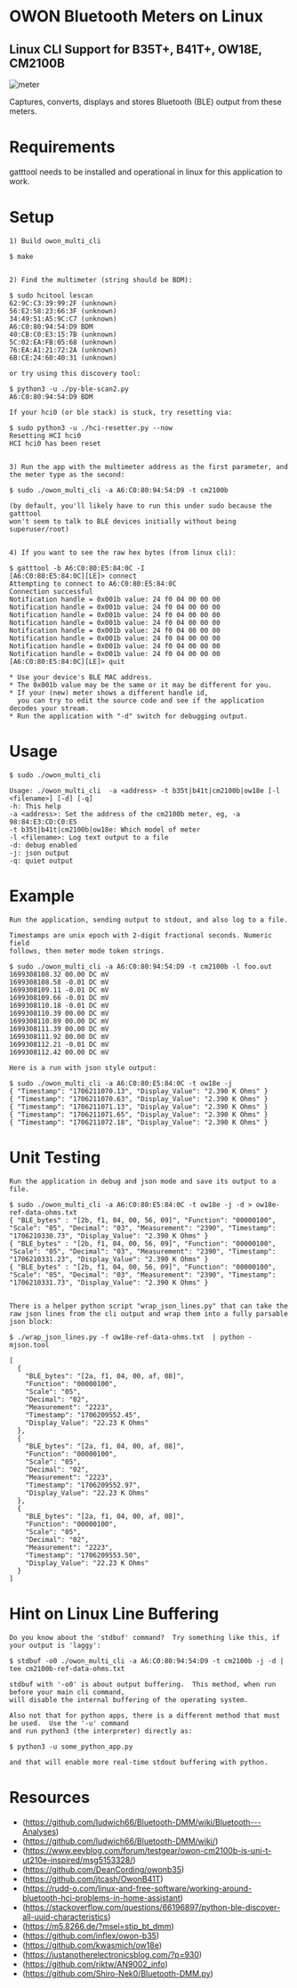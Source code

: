 # OWON Bluetooth Meters on Linux

## Linux CLI Support for B35T+, B41T+, OW18E, CM2100B

![meter](four_owon_meters.jpg)

Captures, converts, displays and stores Bluetooth (BLE) output from these meters.

# Requirements
gatttool needs to be installed and operational in linux for this application to work.

# Setup

	1) Build owon_multi_cli

	$ make


	2) Find the multimeter (string should be BDM):

	$ sudo hcitool lescan
	62:9C:C3:39:99:2F (unknown)
	56:E2:58:23:66:3F (unknown)
	34:49:51:A5:9C:C7 (unknown)
	A6:C0:80:94:54:D9 BDM
	40:CB:C0:E3:15:7B (unknown)
	5C:02:EA:FB:05:68 (unknown)
	76:EA:A1:21:72:2A (unknown)
	6B:CE:24:60:40:31 (unknown)

	or try using this discovery tool:
 
	$ python3 -u ./py-ble-scan2.py
	A6:C0:80:94:54:D9 BDM

	If your hci0 (or ble stack) is stuck, try resetting via:
 
	$ sudo python3 -u ./hci-resetter.py --now
	Resetting HCI hci0
	HCI hci0 has been reset


	3) Run the app with the multimeter address as the first parameter, and the meter type as the second:

	$ sudo ./owon_multi_cli -a A6:C0:80:94:54:D9 -t cm2100b

	(by default, you'll likely have to run this under sudo because the gatttool
	won't seem to talk to BLE devices initially without being superuser/root)
	
	
	4) If you want to see the raw hex bytes (from linux cli):
	
	$ gatttool -b A6:C0:80:E5:84:0C -I
	[A6:C0:80:E5:84:0C][LE]> connect
	Attempting to connect to A6:C0:80:E5:84:0C
	Connection successful
	Notification handle = 0x001b value: 24 f0 04 00 00 00 
	Notification handle = 0x001b value: 24 f0 04 00 00 00 
	Notification handle = 0x001b value: 24 f0 04 00 00 00 
	Notification handle = 0x001b value: 24 f0 04 00 00 00 
	Notification handle = 0x001b value: 24 f0 04 00 00 00 
	Notification handle = 0x001b value: 24 f0 04 00 00 00 
	Notification handle = 0x001b value: 24 f0 04 00 00 00 
	Notification handle = 0x001b value: 24 f0 04 00 00 00 
	[A6:C0:80:E5:84:0C][LE]> quit

	* Use your device's BLE MAC address.  
	* The 0x001b value may be the same or it may be different for you.  
	* If your (new) meter shows a different handle id, 
	  you can try to edit the source code and see if the application decodes your stream.  
	* Run the application with "-d" switch for debugging output.


# Usage
	$ sudo ./owon_multi_cli

	Usage: ./owon_multi_cli  -a <address> -t b35t|b41t|cm2100b|ow18e [-l <filename>] [-d] [-q]
	-h: This help
	-a <address>: Set the address of the cm2100b meter, eg, -a 98:84:E3:CD:C0:E5
	-t b35t|b41t|cm2100b|ow18e: Which model of meter
 	-l <filename>: Log text output to a file
	-d: debug enabled
	-j: json output
	-q: quiet output


# Example
	Run the application, sending output to stdout, and also log to a file.

	Timestamps are unix epoch with 2-digit fractional seconds. Numeric field
	follows, then meter mode token strings.
	
	$ sudo ./owon_multi_cli -a A6:C0:80:94:54:D9 -t cm2100b -l foo.out
	1699308108.32 00.00 DC mV
	1699308108.58 -0.01 DC mV
	1699308109.11 -0.01 DC mV
	1699308109.66 -0.01 DC mV
	1699308110.18 -0.01 DC mV
	1699308110.39 00.00 DC mV
	1699308110.89 00.00 DC mV
	1699308111.39 00.00 DC mV
	1699308111.92 00.00 DC mV
	1699308112.21 -0.01 DC mV
	1699308112.42 00.00 DC mV

	Here is a run with json style output:
 
	$ sudo ./owon_multi_cli -a A6:C0:80:E5:84:0C -t ow18e -j
	{ "Timestamp": "1706211070.13", "Display_Value": "2.390 K Ohms" }
	{ "Timestamp": "1706211070.63", "Display_Value": "2.390 K Ohms" }
	{ "Timestamp": "1706211071.13", "Display_Value": "2.390 K Ohms" }
	{ "Timestamp": "1706211071.65", "Display_Value": "2.390 K Ohms" }
	{ "Timestamp": "1706211072.18", "Display_Value": "2.390 K Ohms" }


# Unit Testing
	Run the application in debug and json mode and save its output to a file.
	
	$ sudo ./owon_multi_cli -a A6:C0:80:E5:84:0C -t ow18e -j -d > ow18e-ref-data-ohms.txt
	{ "BLE_bytes" : "[2b, f1, 04, 00, 56, 09]", "Function": "00000100", "Scale": "05", "Decimal": "03", "Measurement": "2390", "Timestamp": "1706210330.73", "Display_Value": "2.390 K Ohms" }
	{ "BLE_bytes" : "[2b, f1, 04, 00, 56, 09]", "Function": "00000100", "Scale": "05", "Decimal": "03", "Measurement": "2390", "Timestamp": "1706210331.23", "Display_Value": "2.390 K Ohms" }
	{ "BLE_bytes" : "[2b, f1, 04, 00, 56, 09]", "Function": "00000100", "Scale": "05", "Decimal": "03", "Measurement": "2390", "Timestamp": "1706210331.73", "Display_Value": "2.390 K Ohms" }

	
	There is a helper python script "wrap_json_lines.py" that can take the raw json lines from the cli output and wrap them into a fully parsable json block:

	$ ./wrap_json_lines.py -f ow18e-ref-data-ohms.txt  | python -mjson.tool
	
	[
      {
        "BLE_bytes": "[2a, f1, 04, 00, af, 08]",
        "Function": "00000100",
        "Scale": "05",
        "Decimal": "02",
        "Measurement": "2223",
        "Timestamp": "1706209552.45",
        "Display_Value": "22.23 K Ohms"
      },
      {
        "BLE_bytes": "[2a, f1, 04, 00, af, 08]",
        "Function": "00000100",
        "Scale": "05",
        "Decimal": "02",
        "Measurement": "2223",
        "Timestamp": "1706209552.97",
        "Display_Value": "22.23 K Ohms"
      },
      {
        "BLE_bytes": "[2a, f1, 04, 00, af, 08]",
        "Function": "00000100",
        "Scale": "05",
        "Decimal": "02",
        "Measurement": "2223",
        "Timestamp": "1706209553.50",
        "Display_Value": "22.23 K Ohms"
      }
	]

	
# Hint on Linux Line Buffering
	Do you know about the 'stdbuf' command?  Try something like this, if your output is 'laggy':

	$ stdbuf -o0 ./owon_multi_cli -a A6:C0:80:94:54:D9 -t cm2100b -j -d | tee cm2100b-ref-data-ohms.txt

	stdbuf with '-o0' is about output buffering.  This method, when run before your main cli command,
	will disable the internal buffering of the operating system.

	Also not that for python apps, there is a different method that must be used.  Use the '-u' command
	and run python3 (the interpreter) directly as:

	$ python3 -u some_python_app.py

	and that will enable more real-time stdout buffering with python.
	

	
# Resources
* (https://github.com/ludwich66/Bluetooth-DMM/wiki/Bluetooth---Analyses)
* (https://github.com/ludwich66/Bluetooth-DMM/wiki/)
* (https://www.eevblog.com/forum/testgear/owon-cm2100b-is-uni-t-ut210e-inspired/msg5153328/)
* (https://github.com/DeanCording/owonb35)
* (https://github.com/jtcash/OwonB41T)
* (https://rudd-o.com/linux-and-free-software/working-around-bluetooth-hci-problems-in-home-assistant)
* (https://stackoverflow.com/questions/66196897/python-ble-discover-all-uuid-characteristics)
* (https://m5.8266.de/?msel=stip_bt_dmm)
* (https://github.com/inflex/owon-b35)
* (https://github.com/kwasmich/ow18e)
* (https://justanotherelectronicsblog.com/?p=930)
* (https://github.com/riktw/AN9002_info)
* (https://github.com/Shiro-Nek0/Bluetooth-DMM.py)
  
